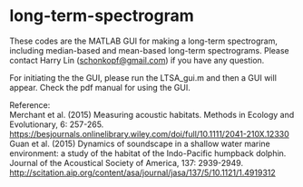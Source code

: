 # long-term-spectrogram
These codes are the MATLAB GUI for making a long-term spectrogram, including median-based and mean-based long-term spectrograms. Please contact Harry Lin (schonkopf@gmail.com) if you have any question.

For initiating the the GUI, please run the LTSA_gui.m and then a GUI will appear. Check the pdf manual for using the GUI.

Reference:  
Merchant et al. (2015) Measuring acoustic habitats. Methods in Ecology and Evolutionary, 6: 257-265. https://besjournals.onlinelibrary.wiley.com/doi/full/10.1111/2041-210X.12330
Guan et al. (2015) Dynamics of soundscape in a shallow water marine environment: a study of the habitat of the Indo-Pacific humpback dolphin. Journal of the Acoustical Society of America, 137: 2939-2949. http://scitation.aip.org/content/asa/journal/jasa/137/5/10.1121/1.4919312
